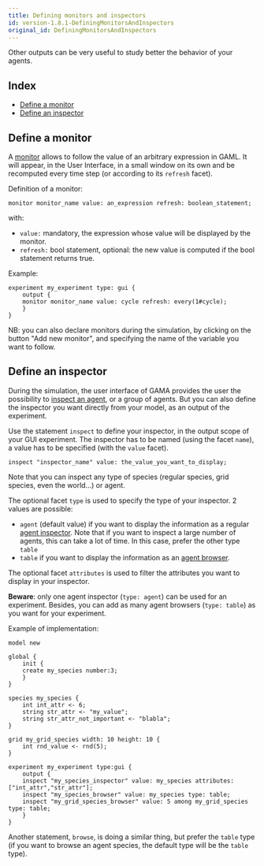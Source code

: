 ```yaml
---
title: Defining monitors and inspectors
id: version-1.8.1-DefiningMonitorsAndInspectors
original_id: DefiningMonitorsAndInspectors
---
```


[//]: # (startConcept|monitors_and_inspectors)

Other outputs can be very useful to study better the behavior of your agents.

## Index

* [Define a monitor](#define-a-monitor)
* [Define an inspector](#define-an-inspector)

[//]: # (keyword|concept_monitor)
## Define a monitor

[//]: # (keyword|statement_monitor)
A [monitor](InspectorsAndMonitors#monitor) allows to follow the value of an arbitrary expression in GAML. It will appear, in the User Interface, in a small window on its own and be recomputed every time step (or according to its `refresh` facet). 

Definition of a monitor: 

```
monitor monitor_name value: an_expression refresh: boolean_statement;
```

with:

* `value:` mandatory, the expression whose value will be displayed by the monitor.
* `refresh:` bool statement, optional: the new value is computed if the bool statement returns true.

Example:

```
experiment my_experiment type: gui {
    output {
	monitor monitor_name value: cycle refresh: every(1#cycle);
    }
}
```

NB: you can also declare monitors during the simulation, by clicking on the button "Add new monitor", and specifying the name of the variable you want to follow.

[//]: # (keyword|concept_inspector)
## Define an inspector

[//]: # (keyword|statement_inspector)
During the simulation, the user interface of GAMA provides the user the possibility to [inspect an agent](InspectorsAndMonitors), or a group of agents. But you can also define the inspector you want directly from your model, as an output of the experiment.

Use the statement `inspect` to define your inspector, in the output scope of your GUI experiment. The inspector has to be named (using the facet `name`), a value has to be specified (with the `value` facet).

```
inspect "inspector_name" value: the_value_you_want_to_display;
```

Note that you can inspect any type of species (regular species, grid species, even the world...) or agent.

The optional facet `type` is used to specify the type of your inspector. 2 values are possible: 

* `agent` (default value) if you want to display the information as a regular [agent inspector](InspectorsAndMonitors#agent-inspector). Note that if you want to inspect a large number of agents, this can take a lot of time. In this case, prefer the other type `table`
* `table` if you want to display the information as an [agent browser](InspectorsAndMonitors#agent-browser).

The optional facet `attributes` is used to filter the attributes you want to display in your inspector.

**Beware**: only one agent inspector (`type: agent`) can be used for an experiment. Besides, you can add as many agent browsers (`type: table`) as you want for your experiment.

Example of implementation:

```
model new

global {
    init {
	create my_species number:3;
    }
}

species my_species {
    int int_attr <- 6;
    string str_attr <- "my_value";
    string str_attr_not_important <- "blabla";
}

grid my_grid_species width: 10 height: 10 {
    int rnd_value <- rnd(5);
}

experiment my_experiment type:gui {
    output {
	inspect "my_species_inspector" value: my_species attributes: ["int_attr","str_attr"];
	inspect "my_species_browser" value: my_species type: table;
	inspect "my_grid_species_browser" value: 5 among my_grid_species type: table;
    }
}
```

Another statement, `browse`, is doing a similar thing, but prefer the `table` type (if you want to browse an agent species, the default type will be the `table` type).

[//]: # (endConcept|monitors_and_inspectors)
